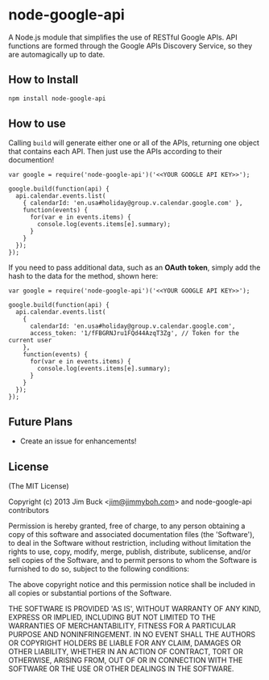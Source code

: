 # node-google-api

A Node.js module that simplifies the use of RESTful Google APIs.  API functions are formed through the Google APIs Discovery Service, so they are automagically up to date.

## How to Install

```bash
npm install node-google-api
```



## How to use

Calling `build` will generate either one or all of the APIs, returning one object that contains each API. Then just use the APIs according to their documention!

    var google = require('node-google-api')('<<YOUR GOOGLE API KEY>>');
    
    google.build(function(api) {
      api.calendar.events.list(
        { calendarId: 'en.usa#holiday@group.v.calendar.google.com' },
        function(events) {
          for(var e in events.items) {
            console.log(events.items[e].summary);
          }
        }
      });
    });

If you need to pass additional data, such as an **OAuth token**, simply add the hash to the data for the method, shown here:

    var google = require('node-google-api')('<<YOUR GOOGLE API KEY>>');
    
    google.build(function(api) {
      api.calendar.events.list(
        {
          calendarId: 'en.usa#holiday@group.v.calendar.google.com',
          access_token: '1/fFBGRNJru1FQd44AzqT3Zg', // Token for the current user
        },
        function(events) {
          for(var e in events.items) {
            console.log(events.items[e].summary);
          }
        }
      });
    });

## Future Plans
<ul>
	<li>Create an issue for enhancements!</li>
</ul>

## License 

(The MIT License)

Copyright (c) 2013 Jim Buck &lt;jim@jimmyboh.com&gt; and node-google-api contributors

Permission is hereby granted, free of charge, to any person obtaining
a copy of this software and associated documentation files (the
'Software'), to deal in the Software without restriction, including
without limitation the rights to use, copy, modify, merge, publish,
distribute, sublicense, and/or sell copies of the Software, and to
permit persons to whom the Software is furnished to do so, subject to
the following conditions:

The above copyright notice and this permission notice shall be
included in all copies or substantial portions of the Software.

THE SOFTWARE IS PROVIDED 'AS IS', WITHOUT WARRANTY OF ANY KIND,
EXPRESS OR IMPLIED, INCLUDING BUT NOT LIMITED TO THE WARRANTIES OF
MERCHANTABILITY, FITNESS FOR A PARTICULAR PURPOSE AND NONINFRINGEMENT.
IN NO EVENT SHALL THE AUTHORS OR COPYRIGHT HOLDERS BE LIABLE FOR ANY
CLAIM, DAMAGES OR OTHER LIABILITY, WHETHER IN AN ACTION OF CONTRACT,
TORT OR OTHERWISE, ARISING FROM, OUT OF OR IN CONNECTION WITH THE
SOFTWARE OR THE USE OR OTHER DEALINGS IN THE SOFTWARE.